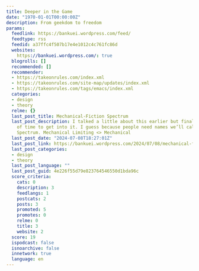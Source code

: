 ```yaml
---
title: Deeper in the Game
date: "1970-01-01T00:00:00Z"
description: From geekdom to freedom
params:
  feedlink: https://bankuei.wordpress.com/feed/
  feedtype: rss
  feedid: a37ffc4f507b17e4e1012c4c761fc86d
  websites:
    https://bankuei.wordpress.com/: true
  blogrolls: []
  recommended: []
  recommender:
  - https://takeonrules.com/index.xml
  - https://takeonrules.com/site-map/updates/index.xml
  - https://takeonrules.com/tags/emacs/index.xml
  categories:
  - design
  - theory
  relme: {}
  last_post_title: Mechanical-Fiction Spectrum
  last_post_description: I talked a little about this earlier but finally got a bit
    of time to get into it. I guess because people need names we’ll call it the Mechanical-Fiction
    Spectrum. Mechanical Limiting <> Mechanical
  last_post_date: "2024-07-08T18:27:01Z"
  last_post_link: https://bankuei.wordpress.com/2024/07/08/mechanical-fiction-spectrum/
  last_post_categories:
  - design
  - theory
  last_post_language: ""
  last_post_guid: 4e226f55d79e823764546550d1bda96c
  score_criteria:
    cats: 0
    description: 3
    feedlangs: 1
    postcats: 2
    posts: 3
    promoted: 5
    promotes: 0
    relme: 0
    title: 3
    website: 2
  score: 19
  ispodcast: false
  isnoarchive: false
  innetwork: true
  language: en
---
```

